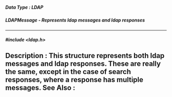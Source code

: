 ##### Data Type : LDAP
##### LDAPMessage - Represents ldap messages and ldap responses
---
##### #include <ldap.h>
**Description :**
This structure represents both ldap messages and ldap responses. These are 
really the same, except in the case of search responses, where a response has 
multiple messages.
**See Also :**
[](D:/md_files/.md)
---
